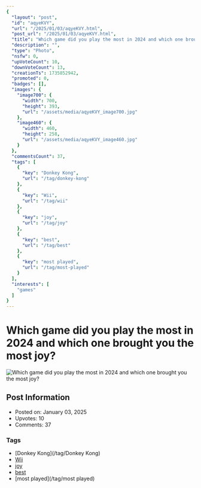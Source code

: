 ```yaml
---
{
  "layout": "post",
  "id": "aqyeKVY",
  "url": "/2025/01/03/aqyeKVY.html",
  "post_url": "/2025/01/03/aqyeKVY.html",
  "title": "Which game did you play the most in 2024 and which one brought you the most joy?",
  "description": "",
  "type": "Photo",
  "nsfw": 0,
  "upVoteCount": 10,
  "downVoteCount": 13,
  "creationTs": 1735852942,
  "promoted": 0,
  "badges": [],
  "images": {
    "image700": {
      "width": 700,
      "height": 393,
      "url": "/assets/media/aqyeKVY_image700.jpg"
    },
    "image460": {
      "width": 460,
      "height": 258,
      "url": "/assets/media/aqyeKVY_image460.jpg"
    }
  },
  "commentsCount": 37,
  "tags": [
    {
      "key": "Donkey Kong",
      "url": "/tag/donkey-kong"
    },
    {
      "key": "Wii",
      "url": "/tag/wii"
    },
    {
      "key": "joy",
      "url": "/tag/joy"
    },
    {
      "key": "best",
      "url": "/tag/best"
    },
    {
      "key": "most played",
      "url": "/tag/most-played"
    }
  ],
  "interests": [
    "games"
  ]
}
---
```


# Which game did you play the most in 2024 and which one brought you the most joy?

![Which game did you play the most in 2024 and which one brought you the most joy?](/assets/media/aqyeKVY_image700.jpg)

## Post Information

- Posted on: January 03, 2025
- Upvotes: 10
- Comments: 37

### Tags

- [Donkey Kong](/tag/Donkey Kong)
- [Wii](/tag/Wii)
- [joy](/tag/joy)
- [best](/tag/best)
- [most played](/tag/most played)
